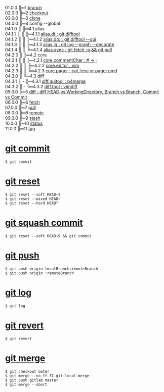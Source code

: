 01.0.0 ╠═1 [branch](01_git/01_branch/01_git_branch.md)  
02.0.0 ╠═2 [checkout](01_git/02_checkout/01_git_checkout.md)  
03.0.0 ╠═3 [clone](01_git/03_clone/01_git_clone.md)  
04.0.0 ╠═4 config --global  
04.1.0 ║ ╠═4.1 alias  
04.1.1 ║ ║ ╠═4.1.1 [alias.dt : git difftool](01_git/04_config/01_alias/01_alias.dt.md)  
04.1.2 ║ ║ ╠═4.1.2 [alias.dtg : git difftool --gui](01_git/04_config/01_alias/02_alias.dtg.md)  
04.1.3 ║ ║ ╠═4.1.3 [alias.lg : git log --graph --decorate](01_git/04_config/01_alias/03_alias.lg.md)  
04.1.4 ║ ║ ╚═4.1.4 [alias.sync : git fetch -p && git pull](01_git/04_config/01_alias/04_alias.sync.md)  
04.2.0 ║ ╠═4.2 core  
04.2.1 ║ ║ ╠═4.2.1 [core.commentChar : # -> ;](01_git/04_config/02_core/01_core.commentChar_semicolon.md)  
04.2.2 ║ ║ ╠═4.2.2 [core.editor : vim](01_git/04_config/02_core/02_core.editor_vim.md)  
04.2.3 ║ ║ ╚═4.2.3 [core.pager : cat, less or pager.cmd](01_git/04_config/02_core/03_core.pager_cat.md)  
04.3.0 ║ ╚═4.3 diff  
04.3.1 ║ - ╠═4.3.1 [diff.guitool : p4merge](01_git/04_config/03_diff/01_diff.guitool_p4merge.md)  
04.3.2 ║ - ╚═4.3.2 [diff.tool : vimdiff](01_git/04_config/03_diff/02_diff.tool_vimdiff.md)  
05.0.0 ╠═5 [diff : diff HEAD vs WorkingDirectory, Branch vs Branch, Commit vs Commit](01_git/05_diff/01_git_diff.md)    
06.0.0 ╠═6 [fetch](01_git/06_fetch/01_git_fetch.md)  
07.0.0 ╠═7 [pull](01_git/07_pull/01_git_pull.md)  
08.0.0 ╠═8 [remote](01_git/08_remote/01_git_remote.md)  
09.0.0 ╠═9 [stash](01_git/09_stash/01_git_stash.md)  
10.0.0 ╠═10 [status](01_git/10_status/01_git_status.md)  
11.0.0 ╠═11 [tag](01_git/11_tag/01_git_tag.md)  

# [git commit](02_git_command/10_git_commit.md)
```{bash}
$ git commit
```

# [git reset](02_git_command/11_git_reset_soft.md)
```{bash}
$ git reset --soft HEAD~2
$ git reset --mixed HEAD~
$ git reset --hard HEAD^
```

# [git squash commit](02_git_command/12_git_squash_commit.md)
```{bash}
$ git reset --soft HEAD~9 && git commit
```

# [git push](02_git_command/13_git_push.md)
```{bash}
$ git push origin localBranch:remoteBranch
$ git push origin :remoteBranch
```

# [git log](02_git_command/14_git_log.md)
```{bash}
$ git log
```

# [git revert](02_git_command/15_git_revert.md)
```{bash}
$ git revert
```

# [git merge](02_git_command/17_git_merge.md)
```{bash}
$ git checkout mater
$ git merge --no-ff 31-git-local-merge
$ git push gitlab master
$ git merge --abort
```
